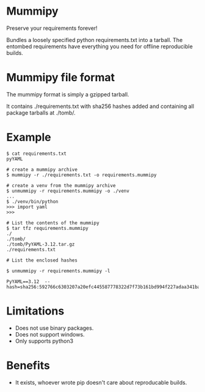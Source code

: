 # Mummipy

Preserve your requirements forever!

Bundles a loosely specified python requirements.txt into a tarball.
The entombed requirements have everything you need for offline reproducible builds.

# Mummipy file format

The mummipy format is simply a gzipped tarball.

It contains ./requirements.txt with sha256 hashes added and  containing all package tarballs at ./tomb/.

# Example

```
$ cat requirements.txt
pyYAML

# create a mummipy archive
$ mummipy -r ./requirements.txt -o requirements.mummipy

# create a venv from the mummipy archive
$ unmummipy -r requirements.mummipy -o ./venv
...
$ ./venv/bin/python
>>> import yaml
>>>

# List the contents of the mummipy
$ tar tfz requirements.mummipy
./
./tomb/
./tomb/PyYAML-3.12.tar.gz
./requirements.txt

# List the enclosed hashes

$ unmummipy -r requirements.mummipy -l

PyYAML==3.12  --hash=sha256:592766c6303207a20efc445587778322d7f73b161bd994f227adaa341ba212ab

```

# Limitations

- Does not use binary packages.
- Does not support windows.
- Only supports python3

# Benefits

- It exists, whoever wrote pip doesn't care about reproducable builds.